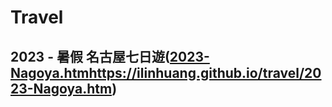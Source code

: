 # Travel
## 2023 - 暑假 名古屋七日遊([2023-Nagoya.htm](https://ilinhuang.github.io/travel/2023-Nagoya.htm)https://ilinhuang.github.io/travel/2023-Nagoya.htm)
